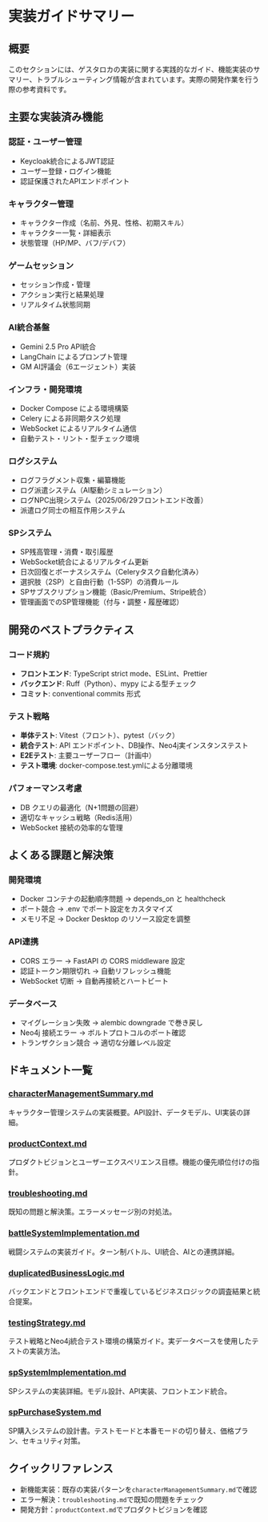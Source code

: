 # 実装ガイドサマリー

## 概要
このセクションには、ゲスタロカの実装に関する実践的なガイド、機能実装のサマリー、トラブルシューティング情報が含まれています。実際の開発作業を行う際の参考資料です。

## 主要な実装済み機能

### 認証・ユーザー管理
- Keycloak統合によるJWT認証
- ユーザー登録・ログイン機能
- 認証保護されたAPIエンドポイント

### キャラクター管理
- キャラクター作成（名前、外見、性格、初期スキル）
- キャラクター一覧・詳細表示
- 状態管理（HP/MP、バフ/デバフ）

### ゲームセッション
- セッション作成・管理
- アクション実行と結果処理
- リアルタイム状態同期

### AI統合基盤
- Gemini 2.5 Pro API統合
- LangChain によるプロンプト管理
- GM AI評議会（6エージェント）実装

### インフラ・開発環境
- Docker Compose による環境構築
- Celery による非同期タスク処理
- WebSocket によるリアルタイム通信
- 自動テスト・リント・型チェック環境

### ログシステム
- ログフラグメント収集・編纂機能
- ログ派遣システム（AI駆動シミュレーション）
- ログNPC出現システム（2025/06/29フロントエンド改善）
- 派遣ログ同士の相互作用システム

### SPシステム
- SP残高管理・消費・取引履歴
- WebSocket統合によるリアルタイム更新
- 日次回復とボーナスシステム（Celeryタスク自動化済み）
- 選択肢（2SP）と自由行動（1-5SP）の消費ルール
- SPサブスクリプション機能（Basic/Premium、Stripe統合）
- 管理画面でのSP管理機能（付与・調整・履歴確認）

## 開発のベストプラクティス

### コード規約
- **フロントエンド**: TypeScript strict mode、ESLint、Prettier
- **バックエンド**: Ruff（Python）、mypy による型チェック
- **コミット**: conventional commits 形式

### テスト戦略
- **単体テスト**: Vitest（フロント）、pytest（バック）
- **統合テスト**: API エンドポイント、DB操作、Neo4j実インスタンステスト
- **E2Eテスト**: 主要ユーザーフロー（計画中）
- **テスト環境**: docker-compose.test.ymlによる分離環境

### パフォーマンス考慮
- DB クエリの最適化（N+1問題の回避）
- 適切なキャッシュ戦略（Redis活用）
- WebSocket 接続の効率的な管理

## よくある課題と解決策

### 開発環境
- Docker コンテナの起動順序問題 → depends_on と healthcheck
- ポート競合 → .env でポート設定をカスタマイズ
- メモリ不足 → Docker Desktop のリソース設定を調整

### API連携
- CORS エラー → FastAPI の CORS middleware 設定
- 認証トークン期限切れ → 自動リフレッシュ機能
- WebSocket 切断 → 自動再接続とハートビート

### データベース
- マイグレーション失敗 → alembic downgrade で巻き戻し
- Neo4j 接続エラー → ボルトプロトコルのポート確認
- トランザクション競合 → 適切な分離レベル設定

## ドキュメント一覧

### [characterManagementSummary.md](characterManagementSummary.md)
キャラクター管理システムの実装概要。API設計、データモデル、UI実装の詳細。

### [productContext.md](productContext.md)
プロダクトビジョンとユーザーエクスペリエンス目標。機能の優先順位付けの指針。

### [troubleshooting.md](troubleshooting.md)
既知の問題と解決策。エラーメッセージ別の対処法。

### [battleSystemImplementation.md](battleSystemImplementation.md)
戦闘システムの実装ガイド。ターン制バトル、UI統合、AIとの連携詳細。

### [duplicatedBusinessLogic.md](duplicatedBusinessLogic.md)
バックエンドとフロントエンドで重複しているビジネスロジックの調査結果と統合提案。

### [testingStrategy.md](testingStrategy.md)
テスト戦略とNeo4j統合テスト環境の構築ガイド。実データベースを使用したテストの実装方法。

### [spSystemImplementation.md](spSystemImplementation.md)
SPシステムの実装詳細。モデル設計、API実装、フロントエンド統合。

### [spPurchaseSystem.md](spPurchaseSystem.md)
SP購入システムの設計書。テストモードと本番モードの切り替え、価格プラン、セキュリティ対策。

## クイックリファレンス

- 新機能実装：既存の実装パターンを`characterManagementSummary.md`で確認
- エラー解決：`troubleshooting.md`で既知の問題をチェック
- 開発方針：`productContext.md`でプロダクトビジョンを確認